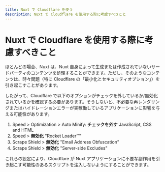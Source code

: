 ```yaml
---
title: Nuxt で Cloudflare を使う
description: Nuxt で Cloudflare を使用する際に考慮すべきこと
---
```


# Nuxt で Cloudflare を使用する際に考慮すべきこと

ほとんどの場合、Nuxt は、Nuxt 自身によって生成または作成されていないサードパーティのコンテンツを処理することができます。ただし、そのようなコンテンツは、時々問題（特に Cloudflare の「最小化とセキュリティオプション」）を引き起こすことがあります。

したがって、Cloudflare で以下のオプションがチェックを外しているか/無効化されているかを確認する必要があります。そうしないと、不必要な再レンダリングまたはハイドレーションエラーが実稼働しているアプリケーションに影響を与える可能性があります。

1. Speed > Optimization > Auto Minify: **チェックを外す** JavaScript, CSS and HTML
2. Speed > **無効化** "Rocket Loader™"
3. Scrape Shield > **無効化** "Email Address Obfuscation"
4. Scrape Shield > **無効化** "Server-side Excludes"

これらの設定により、Cloudflare が Nuxt アプリケーションに不要な副作用を引き起こす可能性のあるスクリプトを注入しないようにすることができます。
